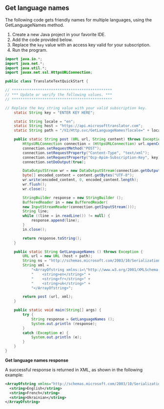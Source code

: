 ## Get language names

The following code gets friendly names for multiple languages, using the GetLanguageNames method.

1. Create a new Java project in your favorite IDE.
2. Add the code provided below.
3. Replace the `key` value with an access key valid for your subscription.
4. Run the program.

```java
import java.io.*;
import java.net.*;
import java.util.*;
import javax.net.ssl.HttpsURLConnection;

public class TranslateTextQuickStart {

// **********************************************
// *** Update or verify the following values. ***
// **********************************************

// Replace the key string value with your valid subscription key.
	static String key = "ENTER KEY HERE";

    static String locale = "en";
	static String host = "https://api.microsofttranslator.com";
	static String path = "/V2/Http.svc/GetLanguageNames?locale=" + locale;

	public static String post (URL url, String content) throws Exception {
		HttpsURLConnection connection = (HttpsURLConnection) url.openConnection();
		connection.setRequestMethod("POST");
		connection.setRequestProperty("Content-Type", "text/xml");
		connection.setRequestProperty("Ocp-Apim-Subscription-Key", key);
		connection.setDoOutput(true);

        DataOutputStream wr = new DataOutputStream(connection.getOutputStream());
		byte[] encoded_content = content.getBytes("UTF-8");
		wr.write(encoded_content, 0, encoded_content.length);
		wr.flush();
		wr.close();

		StringBuilder response = new StringBuilder ();
		BufferedReader in = new BufferedReader(
		new InputStreamReader(connection.getInputStream()));
		String line;
		while ((line = in.readLine()) != null) {
			response.append(line);
		}
		in.close();

		return response.toString();
	}

	public static String GetLanguageNames () throws Exception {
		URL url = new URL (host + path);
		String ns = "http://schemas.microsoft.com/2003/10/Serialization/Arrays";
		String xml =
			"<ArrayOfstring xmlns:i=\"http://www.w3.org/2001/XMLSchema-instance\" xmlns=\"http://schemas.microsoft.com/2003/10/Serialization/Arrays\">" +
            "    <string>en</string>" +
            "    <string>fr</string>" +
            "    <string>uk</string>" +
            "</ArrayOfstring>";

		return post (url, xml);
    }

	public static void main(String[] args) {
		try {
			String response = GetLanguageNames ();
			System.out.println (response);
		}
		catch (Exception e) {
			System.out.println (e);
		}
	}
}
```

**Get language names response**

A successful response is returned in XML, as shown in the following example: 

```xml
<ArrayOfstring xmlns="http://schemas.microsoft.com/2003/10/Serialization/Arrays" xmlns:i="http://www.w3.org/2001/XMLSchema-instance">
  <string>English</string>
  <string>French</string>
  <string>Ukrainian</string>
</ArrayOfstring>
```

